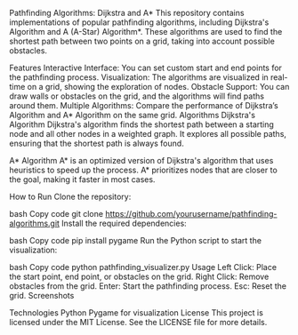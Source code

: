 Pathfinding Algorithms: Dijkstra and A*
This repository contains implementations of popular pathfinding algorithms, including Dijkstra's Algorithm and A (A-Star) Algorithm*. These algorithms are used to find the shortest path between two points on a grid, taking into account possible obstacles.

Features
Interactive Interface: You can set custom start and end points for the pathfinding process.
Visualization: The algorithms are visualized in real-time on a grid, showing the exploration of nodes.
Obstacle Support: You can draw walls or obstacles on the grid, and the algorithms will find paths around them.
Multiple Algorithms: Compare the performance of Dijkstra’s Algorithm and A* Algorithm on the same grid.
Algorithms
Dijkstra's Algorithm
Dijkstra's algorithm finds the shortest path between a starting node and all other nodes in a weighted graph. It explores all possible paths, ensuring that the shortest path is always found.

A* Algorithm
A* is an optimized version of Dijkstra's algorithm that uses heuristics to speed up the process. A* prioritizes nodes that are closer to the goal, making it faster in most cases.

How to Run
Clone the repository:

bash
Copy code
git clone https://github.com/yourusername/pathfinding-algorithms.git
Install the required dependencies:

bash
Copy code
pip install pygame
Run the Python script to start the visualization:

bash
Copy code
python pathfinding_visualizer.py
Usage
Left Click: Place the start point, end point, or obstacles on the grid.
Right Click: Remove obstacles from the grid.
Enter: Start the pathfinding process.
Esc: Reset the grid.
Screenshots

Technologies
Python
Pygame for visualization
License
This project is licensed under the MIT License. See the LICENSE file for more details.
